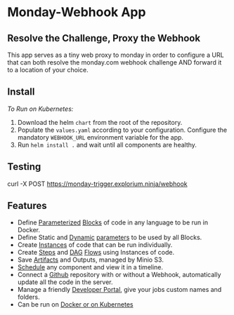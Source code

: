 # Monday-Webhook App

## Resolve the Challenge, Proxy the Webhook

This app serves as a tiny web proxy to monday in order to configure a URL that can both resolve the monday.com webhook challenge AND forward it to a location of your choice.

## Install

_To Run on Kubernetes:_

1. Download the helm `chart` from the root of the repository.
2. Populate the `values.yaml` according to your configuration. Configure the mandatory `WEBHOOK_URL` environment variable for the app.
3. Run `helm install .` and wait until all components are healthy.

## Testing

curl -X POST https://monday-trigger.explorium.ninja/webhook

## Features

* Define [Parameterized](fundamentals/parameters/) [Blocks](fundamentals/projects.md) of code in any language to be run in Docker.
* Define Static and [Dynamic](fundamentals/parameters/dynamic.md) [parameters](fundamentals/parameters/) to be used by all Blocks.
* Create [Instances](fundamentals/instances/) of code that can be run individually.
* Create [Steps](fundamentals/flows/step-flows.md) and [DAG](fundamentals/flows/dag-flows.md) [Flows](fundamentals/flows/) using Instances of code.
* Save [Artifacts](fundamentals/instances/artifacts.md) and Outputs, managed by Minio S3.
* [Schedule](fundamentals/scheduler.md) any component and view it in a timeline.
* Connect a [Github](configuration/settings/github/) repository with or without a Webhook, automatically update all the code in the server.
* Manage a friendly [Developer Portal](use-cases/user-portal.md), give your jobs custom names and folders.
* Can be run on [Docker or on Kubernetes](guides/creating-your-first-project.md)